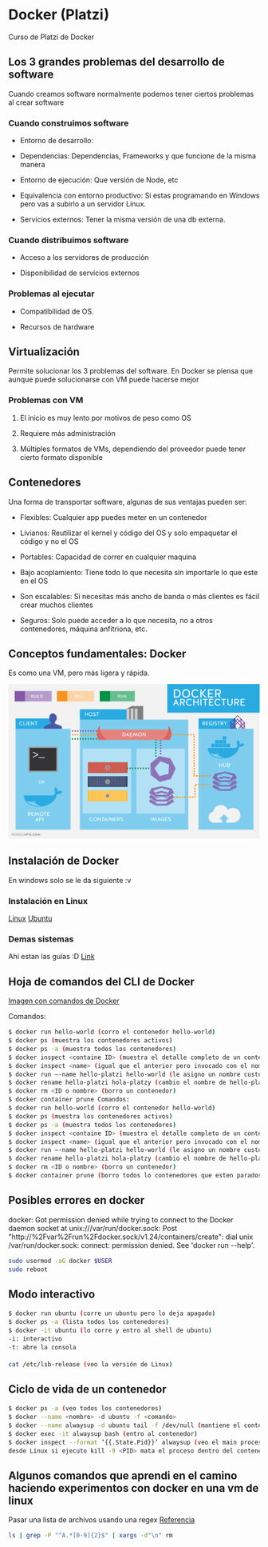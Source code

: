 # Docker (Platzi)

Curso de Platzi de Docker

## Los 3 grandes problemas del desarrollo de software

Cuando creamos software normalmente podemos tener ciertos problemas al crear software

### Cuando construimos software

- Entorno de desarrollo: 

- Dependencias: Dependencias, Frameworks y que funcione de la misma manera

- Entorno de ejecución: Que versión de Node, etc

- Equivalencia con entorno productivo: Si estas programando en Windows pero vas a subirlo a un servidor Linux.

- Servicios externos: Tener la misma versión de una db externa.

### Cuando distribuimos software

- Acceso a los servidores de producción

- Disponibilidad de servicios externos

### Problemas al ejecutar

- Compatibilidad de OS.

- Recursos de hardware

## Virtualización

Permite solucionar los 3 problemas del software. En Docker se piensa que aunque puede solucionarse con VM puede hacerse mejor

### Problemas con VM

1. El inicio es muy lento por motivos de peso como OS

2. Requiere más administración

3. Múltiples formatos de VMs, dependiendo del proveedor puede tener cierto formato disponible

## Contenedores

Una forma de transportar software, algunas de sus ventajas pueden ser:

- Flexibles: Cualquier app puedes meter en un contenedor

- Livianos: Reutilizar el kernel y código del OS y solo empaquetar el código y no el OS

- Portables: Capacidad de correr en cualquier maquina

- Bajo acoplamiento: Tiene todo lo que necesita sin importarle lo que este en el OS

- Son escalables: Si necesitas más ancho de banda o más clientes es fácil crear muchos clientes

- Seguros: Solo puede acceder a lo que necesita, no a otros contenedores, máquina anfitriona, etc.

## Conceptos fundamentales: Docker

Es como una VM, pero más ligera y rápida.

![docker](./readme_files/8323.1565281088.png)

## Instalación de Docker

En windows solo se le da siguiente :v [](https://docs.docker.com/install/windows/)


### Instalación en Linux

[Linux](https://docs.docker.com/desktop/install/linux-install/)
[Ubuntu](https://docs.docker.com/desktop/install/ubuntu/)

### Demas sistemas

Ahí estan las guías :D [Link](https://docs.docker.com/get-docker/)

## Hoja de comandos del CLI de Docker

[Imagen con comandos de Docker](./readme_files/cheatsheet.webp)

Comandos:
```bash
$ docker run hello-world (corro el contenedor hello-world)
$ docker ps (muestra los contenedores activos)
$ docker ps -a (muestra todos los contenedores)
$ docker inspect <containe ID> (muestra el detalle completo de un contenedor)
$ docker inspect <name> (igual que el anterior pero invocado con el nombre)
$ docker run –-name hello-platzi hello-world (le asigno un nombre custom “hello-platzi”)
$ docker rename hello-platzi hola-platzy (cambio el nombre de hello-platzi a hola-platzi)
$ docker rm <ID o nombre> (borro un contenedor)
$ docker container prune Comandos:
$ docker run hello-world (corro el contenedor hello-world)
$ docker ps (muestra los contenedores activos)
$ docker ps -a (muestra todos los contenedores)
$ docker inspect <containe ID> (muestra el detalle completo de un contenedor)
$ docker inspect <name> (igual que el anterior pero invocado con el nombre)
$ docker run –-name hello-platzi hello-world (le asigno un nombre custom “hello-platzi”)
$ docker rename hello-platzi hola-platzy (cambio el nombre de hello-platzi a hola-platzi)
$ docker rm <ID o nombre> (borro un contenedor)
$ docker container prune (borro todos lo contenedores que esten parados)
```

## Posibles errores en docker

docker: Got permission denied while trying to connect to the Docker daemon socket at unix:///var/run/docker.sock: Post "http://%2Fvar%2Frun%2Fdocker.sock/v1.24/containers/create": dial unix /var/run/docker.sock: connect: permission denied.
See 'docker run --help'.

```bash
sudo usermod -aG docker $USER
sudo reboot
```

## Modo interactivo

```bash
$ docker run ubuntu (corre un ubuntu pero lo deja apagado)
$ docker ps -a (lista todos los contenedores)
$ docker -it ubuntu (lo corre y entro al shell de ubuntu)
-i: interactivo
-t: abre la consola

cat /etc/lsb-release (veo la versión de Linux)
```

## Ciclo de vida de un contenedor

```bash
$ docker ps -a (veo todos los contenedores)
$ docker --name <nombre> -d ubuntu -f <comando>
$ docker --name alwaysup -d ubuntu tail -f /dev/null (mantiene el contenedor activo)
$ docker exec -it alwaysup bash (entro al contenedor)
$ docker inspect --format ‘{{.State.Pid}}’ alwaysup (veo el main process del ubuntu)
desde Linux si ejecuto kill -9 <PID> mata el proceso dentro del contenedor de ubuntu pero desde MAC no funciona
```

## Algunos comandos que aprendi en el camino haciendo experimentos con docker en una vm de linux

Pasar una lista de archivos usando una regex [Referencia](https://superuser.com/questions/392872/delete-files-with-regular-expression)

```bash
ls | grep -P "^A.*[0-9]{2}$" | xargs -d"\n" rm
```